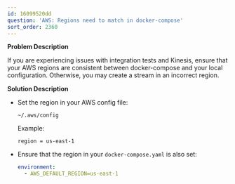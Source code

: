 ```yaml
---
id: 16099520dd
question: 'AWS: Regions need to match in docker-compose'
sort_order: 2360
---
```


**Problem Description**

If you are experiencing issues with integration tests and Kinesis, ensure that your AWS regions are consistent between docker-compose and your local configuration. Otherwise, you may create a stream in an incorrect region.

**Solution Description**

- Set the region in your AWS config file:
  
  ```plaintext
  ~/.aws/config
  ```
  
  Example:
  
  ```text
  region = us-east-1
  ```

- Ensure that the region in your `docker-compose.yaml` is also set:
  
  ```yaml
  environment:
    - AWS_DEFAULT_REGION=us-east-1
  ```